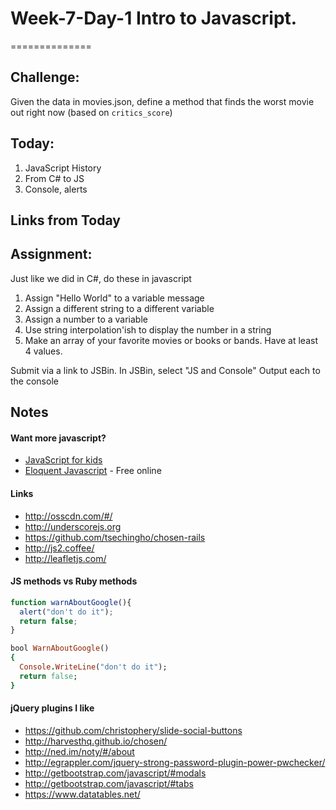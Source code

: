 # Week-7-Day-1 Intro to Javascript.
==============

Challenge:
----

Given the data in movies.json, define a method that finds the worst movie out right
now (based on `critics_score`)


Today:
-----

1. JavaScript History
1. From C# to JS
1. Console, alerts

Links from Today
----



Assignment:
--------

Just like we did in C#, do these in javascript

1. Assign "Hello World" to a variable message
1. Assign a different string to a different variable
1. Assign a number to a variable
1. Use string interpolation'ish to display the number in a string
1. Make an array of your favorite movies or books or bands.  Have at least 4 values.

Submit via a link to JSBin. In JSBin, select "JS and Console" Output each to the console

Notes
----

#### Want more javascript?

* [JavaScript for kids](http://www.nostarch.com/jsforkids)  
* [Eloquent Javascript](http://eloquentjavascript.net/) - Free online


#### Links

* http://osscdn.com/#/
* http://underscorejs.org
* https://github.com/tsechingho/chosen-rails
* http://js2.coffee/
* http://leafletjs.com/

#### JS methods vs Ruby methods

```js
function warnAboutGoogle(){
  alert("don't do it");
  return false;
}
```

```ruby
bool WarnAboutGoogle()
{
  Console.WriteLine("don't do it");
  return false;
}
```


#### jQuery plugins I like

* https://github.com/christophery/slide-social-buttons
* http://harvesthq.github.io/chosen/
* http://ned.im/noty/#/about
* http://egrappler.com/jquery-strong-password-plugin-power-pwchecker/
* http://getbootstrap.com/javascript/#modals
* http://getbootstrap.com/javascript/#tabs
* https://www.datatables.net/

